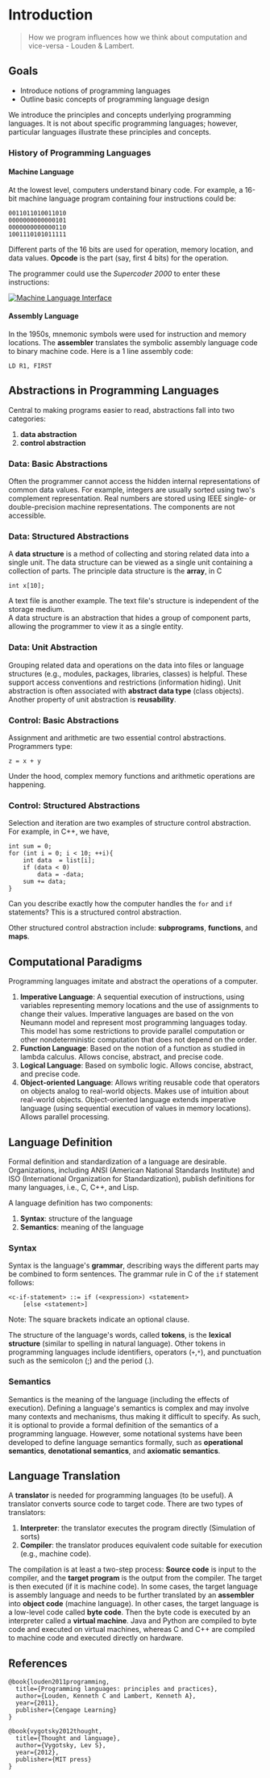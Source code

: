 # Introduction

<!-- Thought is not merely expressed in words, it comes into existence through them - Lev Vygotsky. -->
> How we program influences how we think about computation and vice-versa - Louden & Lambert.


<!-- ------------------------------------- -->
## Goals
* Introduce notions of programming languages
* Outline basic concepts of programming language design

We introduce the principles and concepts underlying programming languages.  It is not about specific programming languages; however, particular languages illustrate these principles and concepts.  

### History of Programming Languages

#### Machine Language

At the lowest level, computers understand binary code.  For example, a 16-bit machine language program containing four instructions could be:

```
0011011010011010
0000000000000101
0000000000000110
1001110101011111
```

Different parts of the 16 bits are used for operation, memory location, and data values.  __Opcode__ is the part (say, first 4 bits) for the operation.


The programmer could use the _Supercoder 2000_ to enter these instructions:

[![Machine Language Interface](../images/supercoder_2000_binary_keyboard.jpeg)](../images/supercoder_2000_binary_keyboard.jpeg)


#### Assembly Language

In the 1950s, mnemonic symbols were used for instruction and memory locations.  The __assembler__ translates the symbolic assembly language code to binary machine code.  Here is a 1 line assembly code:

```
LD R1, FIRST
```





<!-- ------------------------------------- -->
## Abstractions in Programming Languages

Central to making programs easier to read, abstractions fall into two categories:

1. __data abstraction__ 
2. __control abstraction__

### Data: Basic Abstractions

Often the programmer cannot access the hidden internal representations of common data values.  For example, 
integers are usually sorted using two's complement representation.  Real numbers are stored using IEEE single- or double-precision machine representations.  The components are not accessible.



### Data: Structured Abstractions

A __data structure__ is a method of collecting and storing related data into a single unit.  The data structure can be viewed as a single unit containing a collection of parts.  The principle data structure is the __array__, in C

```
int x[10];
```

A text file is another example.  The text file's structure is independent of the storage medium.  
A data structure is an abstraction that hides a group of component parts, allowing the programmer to view it as a single entity.




### Data: Unit Abstraction

Grouping related data and operations on the data into files or language structures (e.g., modules, packages, libraries, classes) is helpful. These support access conventions and restrictions (information hiding).  Unit abstraction is often associated with __abstract data type__ (class objects).  Another property of unit abstraction is __reusability__.  


### Control: Basic Abstractions

Assignment and arithmetic are two essential control abstractions.  Programmers type:

```
z = x + y
```

Under the hood, complex memory functions and arithmetic operations are happening.




### Control: Structured Abstractions

Selection and iteration are two examples of structure control abstraction.  For example, in C++, we have, 

```
int sum = 0;
for (int i = 0; i < 10; ++i){
    int data  = list[i];
    if (data < 0)
        data = -data;
    sum += data;
}
```
Can you describe exactly how the computer handles the `for` and `if` statements?  This is a structured control abstraction.

Other structured control abstraction include: __subprograms__, __functions__, and __maps__.




<!-- ------------------------------------- -->
## Computational Paradigms

Programming languages imitate and abstract the operations of a computer.

1. __Imperative Language__: A sequential execution of instructions, using variables representing memory locations and the use of assignments to change their values.  Imperative languages are based on the von Neumann model and represent most programming languages today.  This model has some restrictions to provide parallel computation or other nondeterministic computation that does not depend on the order.  
2. __Function Language__: Based on the notion of a function as studied in lambda calculus.  Allows concise, abstract, and precise code.
3. __Logical Language__: Based on symbolic logic.  Allows concise, abstract, and precise code.
4. __Object-oriented Language__: Allows writing reusable code that operators on objects analog to real-world objects.  Makes use of intuition about real-world objects.  Object-oriented language extends imperative language (using sequential execution of values in memory locations).  Allows parallel processing.  




<!-- ------------------------------------- -->
## Language Definition

Formal definition and standardization of a language are desirable.  Organizations, including ANSI (American National Standards Institute) and ISO (International Organization for Standardization), publish definitions for many languages, i.e., C, C++, and Lisp. 

A language definition has two components:
1. __Syntax__: structure of the language
2. __Semantics__: meaning of the language



### Syntax

Syntax is the language's __grammar__, describing ways the different parts may be combined to form sentences.  The grammar rule in C of the `if` statement follows:

```
<c-if-statement> ::= if (<expression>) <statement>
    [else <statement>]
```

Note: The square brackets indicate an optional clause.

The structure of the language's words, called __tokens__, is the __lexical structure__ (similar to spelling in natural language).  Other tokens in programming languages include identifiers, operators (`+`,`*`), and punctuation such as the semicolon (;) and the period (.).



### Semantics

Semantics is the meaning of the language (including the effects of execution).  Defining a language's semantics is complex and may involve many contexts and mechanisms, thus making it difficult to specify.  As such, it is optional to provide a formal definition of the semantics of a programming language.  However, some notational systems have been developed to define language semantics formally, such as __operational semantics__, __denotational semantics__, and __axiomatic semantics__. 







<!-- ------------------------------------- -->
## Language Translation

A __translator__ is needed for programming languages (to be useful).  A translator converts source code to target code.  There are two types of translators:

1. __Interpreter__: the translator executes the program directly (Simulation of sorts)
2. __Compiler__: the translator produces equivalent code suitable for execution (e.g., machine code).  

The compilation is at least a two-step process: 
__Source code__ is input to the compiler, and the __target program__ is the output from the compiler.  The target is then executed (if it is machine code).  In some cases, the target language is assembly language and needs to be further translated by an __assembler__ into __object code__ (machine language).  In other cases, the target language is a low-level code called __byte code__.  Then the byte code is executed by an interpreter called a __virtual machine__.  Java and Python are compiled to  byte code and executed on virtual machines, whereas C and C++ are compiled to machine code and executed directly on hardware.






<!-- ------------------------------------- -->
## References
```
@book{louden2011programming,
  title={Programming languages: principles and practices},
  author={Louden, Kenneth C and Lambert, Kenneth A},
  year={2011},
  publisher={Cengage Learning}
}

@book{vygotsky2012thought,
  title={Thought and language},
  author={Vygotsky, Lev S},
  year={2012},
  publisher={MIT press}
}
```
